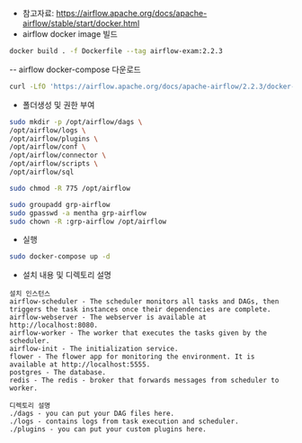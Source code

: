 - 참고자료: https://airflow.apache.org/docs/apache-airflow/stable/start/docker.html
- airflow docker image 빌드
```bash 
docker build . -f Dockerfile --tag airflow-exam:2.2.3
```

-- airflow docker-compose 다운로드
```bash
curl -LfO 'https://airflow.apache.org/docs/apache-airflow/2.2.3/docker-compose.yaml'
```

- 폴더생성 및 권한 부여
```bash
sudo mkdir -p /opt/airflow/dags \
/opt/airflow/logs \
/opt/airflow/plugins \
/opt/airflow/conf \
/opt/airflow/connector \
/opt/airflow/scripts \
/opt/airflow/sql

sudo chmod -R 775 /opt/airflow

sudo groupadd grp-airflow
sudo gpasswd -a mentha grp-airflow
sudo chown -R :grp-airflow /opt/airflow
```

- 실행
```bash
sudo docker-compose up -d
```

- 설치 내용 및 디렉토리 설명
```text
설치 인스턴스
airflow-scheduler - The scheduler monitors all tasks and DAGs, then triggers the task instances once their dependencies are complete.
airflow-webserver - The webserver is available at http://localhost:8080.
airflow-worker - The worker that executes the tasks given by the scheduler.
airflow-init - The initialization service.
flower - The flower app for monitoring the environment. It is available at http://localhost:5555.
postgres - The database.
redis - The redis - broker that forwards messages from scheduler to worker.

디렉토리 설명
./dags - you can put your DAG files here.
./logs - contains logs from task execution and scheduler.
./plugins - you can put your custom plugins here.
```